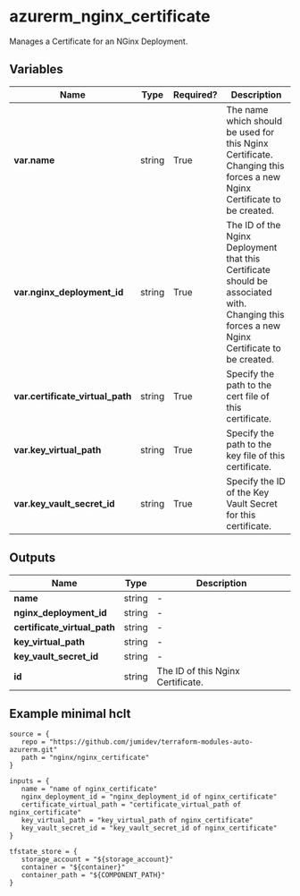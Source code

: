 # azurerm_nginx_certificate

Manages a Certificate for an NGinx Deployment.

## Variables

| Name | Type | Required? |  Description |
| ---- | ---- | --------- |  ----------- |
| **var.name** | string | True | The name which should be used for this Nginx Certificate. Changing this forces a new Nginx Certificate to be created. | 
| **var.nginx_deployment_id** | string | True | The ID of the Nginx Deployment that this Certificate should be associated with. Changing this forces a new Nginx Certificate to be created. | 
| **var.certificate_virtual_path** | string | True | Specify the path to the cert file of this certificate. | 
| **var.key_virtual_path** | string | True | Specify the path to the key file of this certificate. | 
| **var.key_vault_secret_id** | string | True | Specify the ID of the Key Vault Secret for this certificate. | 



## Outputs

| Name | Type | Description |
| ---- | ---- | --------- | 
| **name** | string  | - | 
| **nginx_deployment_id** | string  | - | 
| **certificate_virtual_path** | string  | - | 
| **key_virtual_path** | string  | - | 
| **key_vault_secret_id** | string  | - | 
| **id** | string  | The ID of this Nginx Certificate. | 

## Example minimal hclt

```hcl
source = {
   repo = "https://github.com/jumidev/terraform-modules-auto-azurerm.git" 
   path = "nginx/nginx_certificate" 
}

inputs = {
   name = "name of nginx_certificate" 
   nginx_deployment_id = "nginx_deployment_id of nginx_certificate" 
   certificate_virtual_path = "certificate_virtual_path of nginx_certificate" 
   key_virtual_path = "key_virtual_path of nginx_certificate" 
   key_vault_secret_id = "key_vault_secret_id of nginx_certificate" 
}

tfstate_store = {
   storage_account = "${storage_account}" 
   container = "${container}" 
   container_path = "${COMPONENT_PATH}" 
}


```
